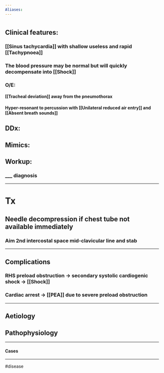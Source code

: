 ```yaml
---
Aliases:
---
```

# 
## Clinical features:
### [[Sinus tachycardia]] with shallow useless and rapid [[Tachypnoea]]
### The blood pressure may be normal but will quickly decompensate into [[Shock]]
### O/E:
#### [[Tracheal deviation]] away from the pneumothorax
#### Hyper-resonant to percussion with [[Unilateral reduced air entry]] and [[Absent breath sounds]]
## DDx:
###
## Mimics:
###
## Workup:
### ___ diagnosis
---
# Tx
## Needle decompression if chest tube not available immediately
### Aim 2nd intercostal space mid-clavicular line and stab

---
## Complications
### RHS preload obstruction -> secondary systolic cardiogenic shock -> [[Shock]]
### Cardiac arrest -> [[PEA]] due to severe preload obstruction 

---
## Aetiology
## Pathophysiology

---
#### Cases


---
#disease 